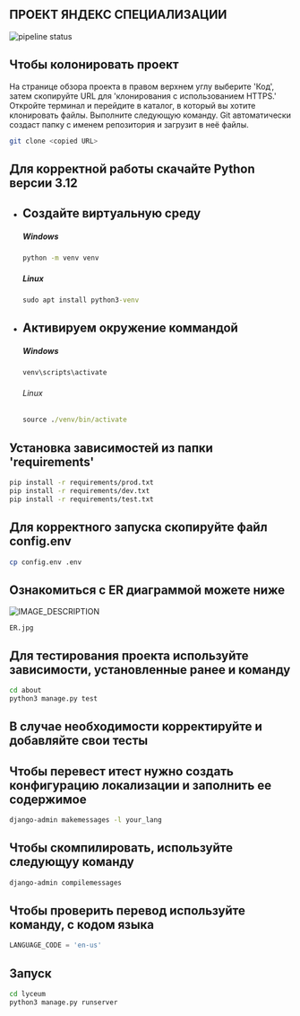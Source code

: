 ## ПРОЕКТ ЯНДЕКС СПЕЦИАЛИЗАЦИИ
![pipeline status](https://gitlab.crja72.ru/django/2024/autumn/course/students/172544-makarshelyag-course-1187/badges/main/pipeline.svg)

## Чтобы колонировать проект
На странице обзора проекта в правом верхнем углу выберите 'Код', затем скопируйте URL для 'клонирования с использованием HTTPS.'
Откройте терминал и перейдите в каталог, в который вы хотите клонировать файлы.
Выполните следующую команду. Git автоматически создаст папку с именем репозитория и загрузит в неё файлы.
```bash
git clone <copied URL>
``` 

## Для корректной работы скачайте Python версии 3.12
* ## **Создайте виртуальную среду**
    ##### Windows

    ```cmd
    python -m venv venv
    ```
    ##### Linux

    ```cmd
    sudo apt install python3-venv
    ```

* ## Активируем окружение коммандой
    ##### Windows

    ```cmd
    venv\scripts\activate
    ```
    ###### Linux

    ```cmd
    source ./venv/bin/activate
    ```

## Установка зависимостей из папки 'requirements'
```bash
pip install -r requirements/prod.txt
pip install -r requirements/dev.txt
pip install -r requirements/test.txt
```

## Для корректного запуска скопируйте файл config.env
```bash
cp config.env .env
```

## Ознакомиться с ER диаграммой можете ниже
![IMAGE_DESCRIPTION](https://gitlab.crja72.ru/django/2024/autumn/course/students/172544-makarshelyag-course-1187/blob/main/ER.jpg)
```
ER.jpg
```
## Для тестирования проекта используйте зависимости, установленные ранее и команду
```bash
cd about
python3 manage.py test
```
## В случае необходимости корректируйте и добавляйте свои тесты

## Чтобы перевест итест нужно создать конфигурацию локализации и заполнить ее содержимое
```bash
django-admin makemessages -l your_lang
```
## Чтобы скомпилировать, используйте следующуу команду
```bash
django-admin compilemessages
```
## Чтобы проверить перевод используйте команду, с кодом языка
```python
LANGUAGE_CODE = 'en-us'
```
## Запуск
```bash
cd lyceum
python3 manage.py runserver
```
